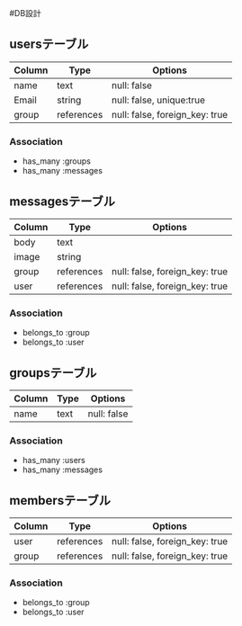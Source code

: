 #DB設計

## usersテーブル

|Column|Type|Options|
|------|----|-------|
|name |text|null: false|
|Email|string|null: false, unique:true|
|group|references|null: false, foreign_key: true|

### Association
- has_many :groups
- has_many :messages


## messagesテーブル

|Column|Type|Options|
|------|----|-------|
|body |text||
|image|string||
|group|references|null: false, foreign_key: true|
|user|references|null: false, foreign_key: true|

### Association
- belongs_to :group
- belongs_to :user


## groupsテーブル

|Column|Type|Options|
|------|----|-------|
|name |text|null: false|


### Association
- has_many :users
- has_many :messages


## membersテーブル

|Column|Type|Options|
|------|----|-------|
|user|references|null: false, foreign_key: true|
|group|references|null: false, foreign_key: true|

### Association
- belongs_to :group
- belongs_to :user
